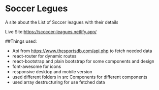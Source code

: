 # Soccer Legues
A site about the List of Soccer leagues with their details<br>

Live Site:https://scoccer-leagues.netlify.app/

##Things used: 
* Api from https://www.thesportsdb.com/api.php to fetch needed data
* react-router for dynamic routes
* react-bootstrap and plain bootstrap for some components and design
* font-awesome for icons
* responsive desktop and mobile version
* used different folders in src Components for different components
* used array destructuring for use fetched data